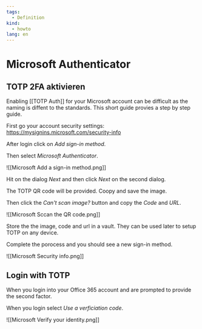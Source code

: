 ```yaml
---
tags:
  - Definition
kind:
  - howto
lang: en
---
```

# Microsoft Authenticator

## TOTP 2FA aktivieren

Enabling [[TOTP Auth]] for your Microsoft account can be difficult as the naming is diffent to the standards. This short guide provies a step by step guide.

First go your account security settings: <https://mysignins.microsoft.com/security-info>

After login click on *Add sign-in method*.

Then select *Microsoft Authenticator*.

![[Microsoft Add a sign-in method.png]]

Hit on the dialog *Next* and then click *Next* on the second dialog.

The TOTP QR code will be provided. Coopy and save the image.

Then click the *Can't scan image?* button and copy the *Code* and *URL*.

![[Microsoft Sccan the QR code.png]]

Store the the image, code and url in a vault. They can be used later to setup TOTP on any device.

Complete the porocess and you should see a new sign-in method.


![[Microsoft Security info.png]]

## Login with TOTP

When you login into your Office 365 account and are prompted to provide the second factor.

When you login select *Use a verficiation code*.

![[Microsoft Verify your identity.png]]